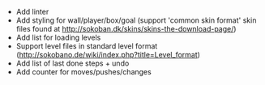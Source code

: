 - Add linter
- Add styling for wall/player/box/goal (support 'common skin format' skin files found at http://sokoban.dk/skins/skins-the-download-page/)
- Add list for loading levels
- Support level files in standard level format (http://sokobano.de/wiki/index.php?title=Level_format)
- Add list of last done steps + undo
- Add counter for moves/pushes/changes
